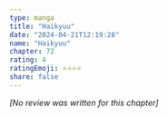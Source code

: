 ```yaml
---
type: manga
title: "Haikyuu"
date: "2024-04-21T12:19:28"
name: "Haikyuu"
chapter: 72
rating: 4
ratingEmoji: ⭐️⭐️⭐️⭐️
share: false
---
```


_[No review was written for this chapter]_
